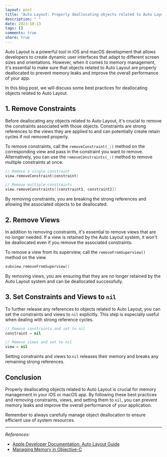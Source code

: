 ```yaml
---
layout: post
title: "Auto Layout: Properly deallocating objects related to Auto Layout"
description: " "
date: 2023-10-13
tags: []
comments: true
share: true
---
```


Auto Layout is a powerful tool in iOS and macOS development that allows developers to create dynamic user interfaces that adapt to different screen sizes and orientations. However, when it comes to memory management, it's essential to make sure that objects related to Auto Layout are properly deallocated to prevent memory leaks and improve the overall performance of your app.

In this blog post, we will discuss some best practices for deallocating objects related to Auto Layout.

## 1. Remove Constraints

Before deallocating any objects related to Auto Layout, it's crucial to remove the constraints associated with those objects. Constraints are strong references to the views they are applied to and can potentially create retain cycles if not removed properly.

To remove constraints, call the `removeConstraint(_:)` method on the corresponding view and pass in the constraint you want to remove. Alternatively, you can use the `removeConstraints(_:)` method to remove multiple constraints at once.

```swift
// Remove a single constraint
view.removeConstraint(constraint)

// Remove multiple constraints
view.removeConstraints([constraint1, constraint2])
```

By removing constraints, you are breaking the strong references and allowing the associated objects to be deallocated.

## 2. Remove Views

In addition to removing constraints, it's essential to remove views that are no longer needed. If a view is retained by the Auto Layout system, it won't be deallocated even if you remove the associated constraints.

To remove a view from its superview, call the `removeFromSuperview()` method on the view.

```swift
subview.removeFromSuperview()
```

By removing views, you are ensuring that they are no longer retained by the Auto Layout system and can be deallocated successfully.

## 3. Set Constraints and Views to `nil`

To further release any references to objects related to Auto Layout, you can set the constraints and views to `nil` explicitly. This step is especially useful when dealing with strong reference cycles.

```swift
// Remove constraints and set to nil
constraint = nil

// Remove views and set to nil
view = nil
```

Setting constraints and views to `nil` releases their memory and breaks any remaining strong references.

## Conclusion

Properly deallocating objects related to Auto Layout is crucial for memory management in your iOS or macOS app. By following these best practices and removing constraints, views, and setting them to `nil`, you can prevent memory leaks and improve the overall performance of your application.

Remember to always carefully manage object deallocation to ensure efficient use of system resources.

---

*References:*

- [Apple Developer Documentation: Auto Layout Guide](https://developer.apple.com/library/archive/documentation/UserExperience/Conceptual/AutolayoutPG/)
- [Managing Memory in Objective-C](https://developer.apple.com/library/archive/documentation/Cocoa/Conceptual/MemoryMgmt/MemoryMgmt.html)